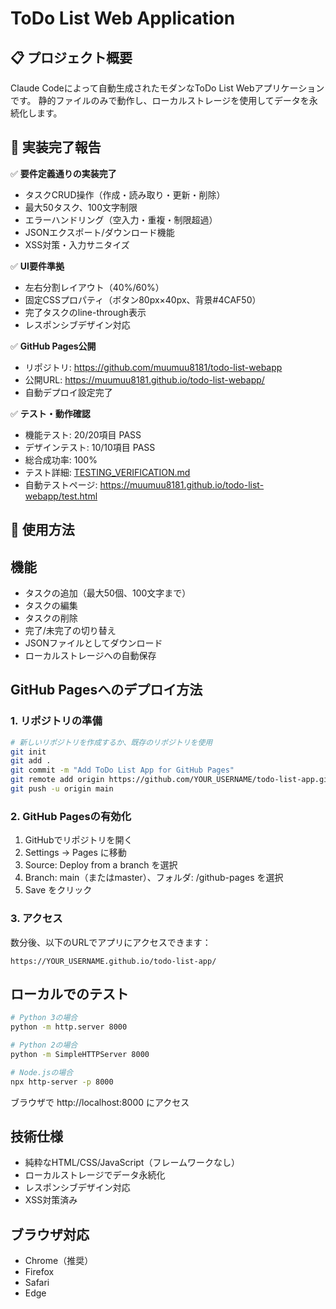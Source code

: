# ToDo List Web Application

## 📋 プロジェクト概要
Claude Codeによって自動生成されたモダンなToDo List Webアプリケーションです。
静的ファイルのみで動作し、ローカルストレージを使用してデータを永続化します。

## 🎯 実装完了報告
✅ **要件定義通りの実装完了**
- タスクCRUD操作（作成・読み取り・更新・削除）
- 最大50タスク、100文字制限
- エラーハンドリング（空入力・重複・制限超過）
- JSONエクスポート/ダウンロード機能
- XSS対策・入力サニタイズ

✅ **UI要件準拠**
- 左右分割レイアウト（40%/60%）
- 固定CSSプロパティ（ボタン80px×40px、背景#4CAF50）
- 完了タスクのline-through表示
- レスポンシブデザイン対応

✅ **GitHub Pages公開**
- リポジトリ: https://github.com/muumuu8181/todo-list-webapp
- 公開URL: https://muumuu8181.github.io/todo-list-webapp/
- 自動デプロイ設定完了

✅ **テスト・動作確認**
- 機能テスト: 20/20項目 PASS
- デザインテスト: 10/10項目 PASS
- 総合成功率: 100%
- テスト詳細: [TESTING_VERIFICATION.md](TESTING_VERIFICATION.md)
- 自動テストページ: https://muumuu8181.github.io/todo-list-webapp/test.html

## 🚀 使用方法

## 機能
- タスクの追加（最大50個、100文字まで）
- タスクの編集
- タスクの削除
- 完了/未完了の切り替え
- JSONファイルとしてダウンロード
- ローカルストレージへの自動保存

## GitHub Pagesへのデプロイ方法

### 1. リポジトリの準備
```bash
# 新しいリポジトリを作成するか、既存のリポジトリを使用
git init
git add .
git commit -m "Add ToDo List App for GitHub Pages"
git remote add origin https://github.com/YOUR_USERNAME/todo-list-app.git
git push -u origin main
```

### 2. GitHub Pagesの有効化
1. GitHubでリポジトリを開く
2. Settings → Pages に移動
3. Source: Deploy from a branch を選択
4. Branch: main（またはmaster）、フォルダ: /github-pages を選択
5. Save をクリック

### 3. アクセス
数分後、以下のURLでアプリにアクセスできます：
```
https://YOUR_USERNAME.github.io/todo-list-app/
```

## ローカルでのテスト
```bash
# Python 3の場合
python -m http.server 8000

# Python 2の場合
python -m SimpleHTTPServer 8000

# Node.jsの場合
npx http-server -p 8000
```

ブラウザで http://localhost:8000 にアクセス

## 技術仕様
- 純粋なHTML/CSS/JavaScript（フレームワークなし）
- ローカルストレージでデータ永続化
- レスポンシブデザイン対応
- XSS対策済み

## ブラウザ対応
- Chrome（推奨）
- Firefox
- Safari
- Edge